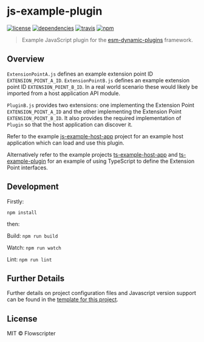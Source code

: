 # js-example-plugin
[![license](https://img.shields.io/github/license/flowscripter/js-example-plugin.svg)](https://github.com/flowscripter/js-example-plugin/blob/master/LICENSE.md)
[![dependencies](https://img.shields.io/david/flowscripter/js-example-plugin.svg)](https://david-dm.org/flowscripter/js-example-plugin)
[![travis](https://api.travis-ci.com/flowscripter/js-example-plugin.svg)](https://travis-ci.com/flowscripter/js-example-plugin)
[![npm](https://img.shields.io/npm/v/@flowscripter/js-example-plugin.svg)](https://www.npmjs.com/package/@flowscripter/js-example-plugin)

> Example JavaScript plugin for the [esm-dynamic-plugins](https://github.com/flowscripter/esm-dynamic-plugins) framework.

## Overview

`ExtensionPointA.js` defines an example extension point ID `EXTENSION_POINT_A_ID`. 
`ExtensionPointB.js` defines an example extension point ID `EXTENSION_POINT_B_ID`. 
In a real world scenario these would likely be imported from a host application API module.

`PluginB.js` provides two extensions: one implementing the Extension Point `EXTENSION_POINT_A_ID` and the
other implementing the Extension Point `EXTENSION_POINT_B_ID`. It also provides the required implementation
of `Plugin` so that the host application can discover it.

Refer to the example [js-example-host-app](https://github.com/flowscripter/js-example-host-app) project for an example host application
which can load and use this plugin. 

Alternatively refer to the example projects [ts-example-host-app](https://github.com/flowscripter/ts-example-host-app) and
[ts-example-plugin](https://github.com/flowscripter/ts-example-plugin) for an example of using TypeScript to define the 
Extension Point interfaces. 
  
## Development

Firstly: 

```
npm install
```

then:

Build: `npm run build`

Watch: `npm run watch`

Lint: `npm run lint`

## Further Details

Further details on project configuration files and Javascript version support can be found in 
the [template for this project](https://github.com/flowscripter/ts-template/blob/master/README.md#overview).

## License

MIT © Flowscripter
